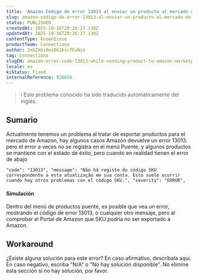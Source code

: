 ```yaml
---
title: 'Amazon Código de error 13013 al enviar un producto al mercado de Amazon'
slug: amazon-codigo-de-error-13013-al-enviar-un-producto-al-mercado-de-amazon
status: PUBLISHED
createdAt: 2025-10-16T20:26:27.130Z
updatedAt: 2025-10-16T20:26:27.130Z
contentType: knownIssue
productTeam: Connections
author: 2mXZkbi0oi061KicTExNjo
tag: Connections
slugEN: amazon-error-code-13013-while-sending-product-to-amazon-marketplace
locale: es
kiStatus: Fixed
internalReference: 926656
---
```


>ℹ️ Este problema conocido ha sido traducido automáticamente del inglés.

## Sumario



Actualmente tenemos un problema al tratar de exportar productos para el mercado de Amazon, hay algunos casos Amazon devuelve un error 13013. pero el error a veces no se registra en el menú Puente, y algunos productos se mantiene con el estado de éxito, pero cuando en realidad tienen el error de abajo


    "code": "13013", "message": "Não há registo do código SKU correspondente a esta atualização em sua conta. Esto suele ocurrir cuando hay otros problemas con el código SKU.", "severity": "ERROR",



#### Simulación



Dentro del menú de productos puente, es posible que vea un error, mostrando el código de error 13013, o cualquier otro mensaje, pero al comprobar el Portal de Amazon que SKU podría no ser exportado a Amazon.

## Workaround


¿Existe alguna solución para este error? En caso afirmativo, descríbala aquí. En caso negativo, escriba "N/A" o "No hay solución disponible". No elimine esta sección si no hay solución, por favor.



